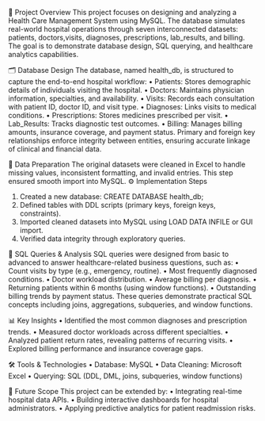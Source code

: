 📌 Project Overview
This project focuses on designing and analyzing a Health Care Management System using MySQL. The database simulates real-world hospital operations through seven interconnected datasets: patients, doctors,visits, diagnoses, prescriptions, lab_results, and billing. The goal is to demonstrate database design, SQL querying, and healthcare analytics capabilities.

🗂️ Database Design
The database, named health_db, is structured to capture the end-to-end hospital workflow:
•	Patients: Stores demographic details of individuals visiting the hospital.
•	Doctors: Maintains physician information, specialties, and availability.
•	Visits: Records each consultation with patient ID, doctor ID, and visit type.
•	Diagnoses: Links visits to medical conditions.
•	Prescriptions: Stores medicines prescribed per visit.
•	Lab_Results: Tracks diagnostic test outcomes.
•	Billing: Manages billing amounts, insurance coverage, and payment status.
Primary and foreign key relationships enforce integrity between entities, ensuring accurate linkage of clinical and financial data.

🧹 Data Preparation
The original datasets were cleaned in Excel to handle missing values, inconsistent formatting, and invalid entries. This step ensured smooth import into MySQL.
⚙️ Implementation Steps
1.	Created a new database: CREATE DATABASE health_db;
2.	Defined tables with DDL scripts (primary keys, foreign keys, constraints).
3.	Imported cleaned datasets into MySQL using LOAD DATA INFILE or GUI import.
4.	Verified data integrity through exploratory queries.

🔎 SQL Queries & Analysis
SQL queries were designed from basic to advanced to answer healthcare-related business questions, such as:
•	Count visits by type (e.g., emergency, routine).
•	Most frequently diagnosed conditions.
•	Doctor workload distribution.
•	Average billing per diagnosis.
•	Returning patients within 6 months (using window functions).
•	Outstanding billing trends by payment status.
These queries demonstrate practical SQL concepts including joins, aggregations, subqueries, and window functions.

📊 Key Insights
•	Identified the most common diagnoses and prescription trends.
•	Measured doctor workloads across different specialties.
•	Analyzed patient return rates, revealing patterns of recurring visits.
•	Explored billing performance and insurance coverage gaps.

🛠️ Tools & Technologies
•	Database: MySQL
•	Data Cleaning: Microsoft Excel
•	Querying: SQL (DDL, DML, joins, subqueries, window functions)

🚀 Future Scope
This project can be extended by:
•	Integrating real-time hospital data APIs.
•	Building interactive dashboards for hospital administrators.
•	Applying predictive analytics for patient readmission risks.

